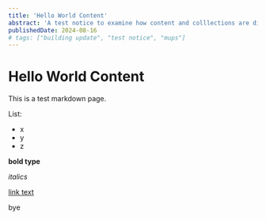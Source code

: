 ```yaml
---
title: 'Hello World Content'
abstract: 'A test notice to examine how content and colllections are displayed'
publishedDate: 2024-08-16
# tags: ["building update", "test notice", "mups"]
---
```


# Hello World Content
This is a test markdown page.

List:
 - x
 - y
 - z

 **bold type**

 _italics_

 [link text](www.google.com)

 bye